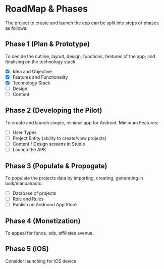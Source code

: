 # RoadMap & Phases
The project to create and launch the app can be split into steps or phases as follows: 
## Phase 1 (Plan & Prototype)
To decide the outline, layout, design, functions, features of the app; and finalising on the technology stack 
* [x] Idea and Objective
* [x] Features and Functionality
* [x] Technology Stack
* [ ] Design
* [ ] Content

## Phase 2 (Developing the Pilot)
To create and launch simple, minimal app for Android. 
Minimum Features: 
* [ ] User Types
* [ ] Project Entity (ability to create/view projects)
* [ ] Content / Design screens in Studio
* [ ] Launch the APK

## Phase 3 (Populate & Propogate)
To populate the projects data by importing, creating, generating in bulk/manual/auto. 
* [ ] Database of projects
* [ ] Role and Rules
* [ ] Publish on Androind App Store

## Phase 4 (Monetization)
To appeal for funds, ads, affiliates avenue.

## Phase 5 (iOS)
Consider launching for iOS device 
